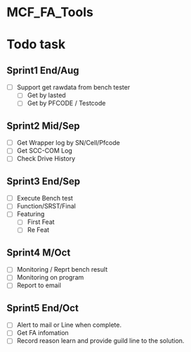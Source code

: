 # MCF_FA_Tools

# Todo task

## Sprint1 End/Aug
- [ ] Support get rawdata from bench tester
  - [ ] Get by lasted
  - [ ] Get by PFCODE / Testcode

## Sprint2 Mid/Sep
- [ ] Get Wrapper log by SN/Cell/Pfcode
- [ ] Get SCC-COM Log
- [ ] Check Drive History

## Sprint3 End/Sep
- [ ] Execute Bench test
 - [ ] Function/SRST/Final
 - [ ] Featuring
   - [ ] First Feat
   - [ ] Re Feat
      
## Sprint4 M/Oct
- [ ] Monitoring / Reprt bench result 
 - [ ] Monitoring on program
 - [ ] Report to email
 
## Sprint5 End/Oct
- [ ] Alert to mail or Line when complete.
- [ ] Get FA infomation
- [ ] Record reason learn and provide guild line to the solution.

